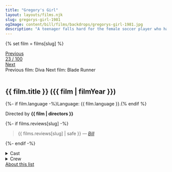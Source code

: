 ```yaml
---
title: "Gregory's Girl"
layout: layouts/films.njk
slug: gregorys-girl-1981
ogImage: content/bill/films/backdrops/gregorys-girl-1981.jpg
description: "A teenager falls hard for the female soccer player who has replaced him on the team and attempts to pursue her."
---
```


{% set film = films[slug] %}

<nav class="films">
  <div class="prev">
    <a href="../diva-1981"><i class="fa-solid fa-chevron-left fa-xs"></i> Previous</a>
  </div>
  <div>
    <a class="simple" href="../">23 / 100</a>
  </div>
  <div class="next">
    <a href="../blade-runner-1982">Next <i class="fa-solid fa-chevron-right fa-xs"></i></a>
  </div>
  <div class="hint">
    <span class="prev-hint">
      <span class="sr-only">Previous film:</span>
      Diva
    </span>
    <span class="next-hint">
      <span class="sr-only">Next film:</span>
      Blade Runner
    </span>
  </div>
</nav>

<article class="film slug-gregorys-girl-1981">
  <div class="backdrop-and-poster">
    <img class="poster" src="../films/posters/{{ slug }}.jpg" alt="">
    <img class="backdrop" src="../films/backdrops/{{ slug }}.jpg" alt="">
  </div>

  <h1>{{ film.title }} ({{ film | filmYear }})</h1>

  <p>
    {%- if film.language -%}Language: {{ film.language }}.{% endif %}
    
  </p>

  <p class="director">
    Directed by <strong>{{ film | directors }}</strong>
  </p>

  {%- if films.reviews[slug] -%}
    <blockquote> 
      {{ films.reviews[slug] | safe }} <em>—&nbsp;<a href="/bill">Bill</a></em>
    </blockquote> 
  {%- endif -%}

  <details>
    <summary>
      Cast
    </summary>
    <ul>
      {%- for cast in film.credits.cast -%}
        <li>
          {{ cast.name }} as <em>{{ cast.character }}</em>
        </li>
      {%- endfor -%}
    </ul>
  </details>

  <details>
    <summary>
      Crew
    </summary>
    <ul>
      {%- for crew in film.credits.crew -%}
        <li>
          {{ crew.name }} &mdash; <em>{{ crew.job }}</em>
        </li>
      {%- endfor -%}
    </ul>
  </details>

</article>
<footer>
  <a href="../about">About this list</a>
</footer>
